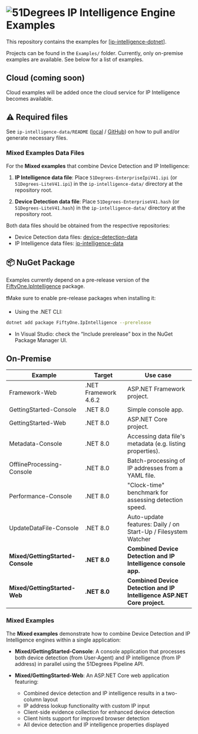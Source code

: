 # ![51Degrees](https://51degrees.com/img/logo.png?utm_source=github&utm_medium=repository&utm_content=readme_main&utm_campaign=dotnet-open-source "Data rewards the curious") IP Intelligence Engine Examples

This repository contains the examples for [[ip-intelligence-dotnet](https://github.com/51Degrees/ip-intelligence-dotnet/)].

Projects can be found in the `Examples/` folder. Currently, only on-premise examples are available. See below for a list of examples.

## Cloud (coming soon)

Cloud examples will be added once the cloud service for IP Intelligence becomes available.

## ⚠️ Required files

See `ip-intelligence-data/README` ([local](./ip-intelligence-data/README) / [GitHub](https://github.com/51Degrees/ip-intelligence-data/)) on how to pull and/or generate necessary files.

### Mixed Examples Data Files

For the **Mixed examples** that combine Device Detection and IP Intelligence:

1. **IP Intelligence data file**: Place `51Degrees-EnterpriseIpiV41.ipi` (or `51Degrees-LiteV41.ipi`) in the `ip-intelligence-data/` directory at the repository root.

2. **Device Detection data file**: Place `51Degrees-EnterpriseV41.hash` (or `51Degrees-LiteV41.hash`) in the `ip-intelligence-data/` directory at the repository root.

Both data files should be obtained from the respective repositories:
- Device Detection data files: [device-detection-data](https://github.com/51Degrees/device-detection-data)
- IP Intelligence data files: [ip-intelligence-data](https://github.com/51Degrees/ip-intelligence-data)

## 📦 NuGet Package

Examples currently depend on a pre-release version of the [FiftyOne.IpIntelligence](https://www.nuget.org/packages/FiftyOne.IpIntelligence) package.  

❗Make sure to enable pre-release packages when installing it:
* Using the .NET CLI:
```sh
dotnet add package FiftyOne.IpIntelligence --prerelease
```

* In Visual Studio: check the “Include prerelease” box in the NuGet Package Manager UI.

## On-Premise

|Example|Target|Use case|
|---|---|---|
|Framework-Web|.NET Framework 4.6.2|ASP.NET Framework project.|
|GettingStarted-Console|.NET 8.0|Simple console app.|
|GettingStarted-Web|.NET 8.0|ASP.NET Core project.|
|Metadata-Console|.NET 8.0|Accessing data file's metadata (e.g. listing properties).|
|OfflineProcessing-Console|.NET 8.0|Batch-processing of IP addresses from a YAML file.|
|Performance-Console|.NET 8.0|"Clock-time" benchmark for assessing detection speed.|
|UpdateDataFile-Console|.NET 8.0|Auto-update features: Daily / on Start-Up / Filesystem Watcher|
|**Mixed/GettingStarted-Console**|**.NET 8.0**|**Combined Device Detection and IP Intelligence console app.**|
|**Mixed/GettingStarted-Web**|**.NET 8.0**|**Combined Device Detection and IP Intelligence ASP.NET Core project.**|

### Mixed Examples

The **Mixed examples** demonstrate how to combine Device Detection and IP Intelligence engines within a single application:

- **Mixed/GettingStarted-Console**: A console application that processes both device detection (from User-Agent) and IP intelligence (from IP address) in parallel using the 51Degrees Pipeline API.

- **Mixed/GettingStarted-Web**: An ASP.NET Core web application featuring:
  - Combined device detection and IP intelligence results in a two-column layout
  - IP address lookup functionality with custom IP input
  - Client-side evidence collection for enhanced device detection
  - Client hints support for improved browser detection
  - All device detection and IP intelligence properties displayed
